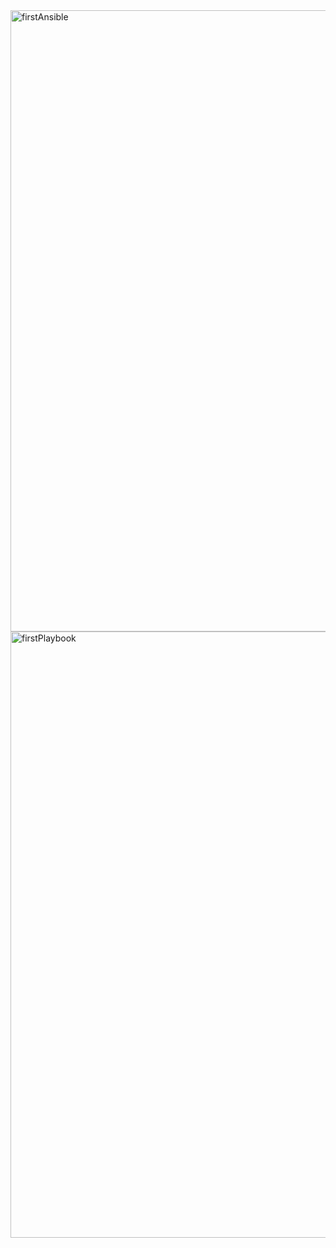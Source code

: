 
<img width="2514" height="994" alt="firstAnsible" src="https://github.com/user-attachments/assets/1aca9b4d-7f2e-419d-9ff2-2295ce43e7cc" />

<img width="2558" height="970" alt="firstPlaybook" src="https://github.com/user-attachments/assets/375f1177-1f4b-4ad1-9dee-6737d2f7c2eb" />
